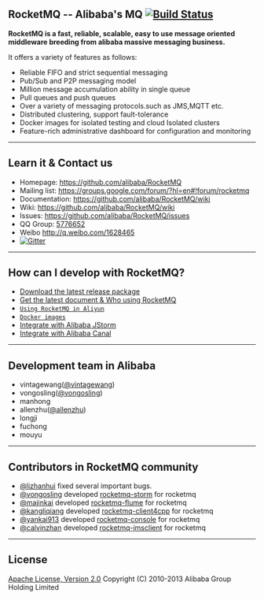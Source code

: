 ## RocketMQ -- Alibaba's MQ [![Build Status](https://travis-ci.org/alibaba/RocketMQ.svg?branch=master)](https://travis-ci.org/alibaba/RocketMQ)
**RocketMQ is a fast, reliable, scalable, easy to use message oriented middleware breeding from alibaba massive messaging business.**

It offers a variety of features as follows:

* Reliable FIFO and strict sequential messaging
* Pub/Sub and P2P messaging model
* Million message accumulation ability in single queue
* Pull queues and push queues
* Over a variety of messaging protocols.such as JMS,MQTT etc.
* Distributed clustering, support fault-tolerance
* Docker images for isolated testing and cloud Isolated clusters
* Feature-rich administrative dashboard for configuration and monitoring


----------

## Learn it & Contact us
* Homepage: <https://github.com/alibaba/RocketMQ>
* Mailing list: <https://groups.google.com/forum/?hl=en#!forum/rocketmq>
* Documentation: <https://github.com/alibaba/RocketMQ/wiki>
* Wiki: <https://github.com/alibaba/RocketMQ/wiki>
* Issues: <https://github.com/alibaba/RocketMQ/issues>
* QQ Group: [5776652](http://url.cn/Knxm0o)
* Weibo <http://q.weibo.com/1628465>
* [![Gitter](https://badges.gitter.im/Join%20Chat.svg)](https://gitter.im/alibaba/RocketMQ?utm_source=badge&utm_medium=badge&utm_campaign=pr-badge)
 

----------

## How can I develop with RocketMQ?
* [Download the latest release package](https://github.com/alibaba/RocketMQ/releases)
* [Get the latest document & Who using RocketMQ](https://github.com/alibaba/RocketMQ/issues/1)
* [`Using RocketMQ in Aliyun`](http://www.aliyun.com/product/ons)
* [`Docker images`](https://registry.hub.docker.com/u/vongosling/rocketmq/)
* [Integrate with Alibaba JStorm](https://github.com/alibaba/jstorm)
* [Integrate with Alibaba Canal](https://github.com/alibaba/canal)

----------

## Development team in Alibaba
* vintagewang([@vintagewang](https://github.com/vintagewang))
* vongosling([@vongosling](https://github.com/vongosling))
* manhong
* allenzhu([@allenzhu](https://github.com/allenzhu))
* longji
* fuchong
* mouyu

----------

## Contributors in RocketMQ community
* [@lizhanhui](https://github.com/lizhanhui) fixed several important bugs.
* [@vongosling](https://github.com/vongosling) developed [rocketmq-storm](https://github.com/rocketmq/rocketmq-storm) for rocketmq
* [@majinkai](https://github.com/majinkai) developed [rocketmq-flume](https://github.com/rocketmq/rocketmq-flume) for rocketmq
* [@kangliqiang](https://github.com/kangliqiang) developed [rocketmq-client4cpp](https://github.com/rocketmq/rocketmq-client4cpp) for rocketmq
* [@yankai913](https://github.com/yankai913) developed [rocketmq-console](https://github.com/rocketmq/rocketmq-console) for rocketmq
* [@calvinzhan](https://github.com/calvinzhan) developed [rocketmq-jmsclient](https://github.com/rocketmq/rocketmq-jmsclient) for rocketmq

----------

## License
[Apache License, Version 2.0](http://www.apache.org/licenses/LICENSE-2.0.html) Copyright (C) 2010-2013 Alibaba Group Holding Limited
